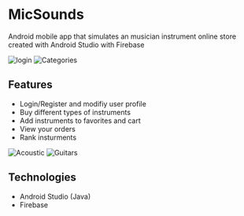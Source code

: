 # MicSounds

Android mobile app that simulates an musician instrument online store created with Android Studio with Firebase

![login](/Images/Login.jpeg)
![Categories](/Images/Categories.jpeg)


## Features

- Login/Register and modifiy user profile
- Buy different types of instruments
- Add instruments to favorites and cart
- View your orders
- Rank insturments

![Acoustic](/Images/AcousticGuitars.jpeg)
![Guitars](/Images/Guitars.jpeg)

## Technologies

- Android Studio (Java)
- Firebase
